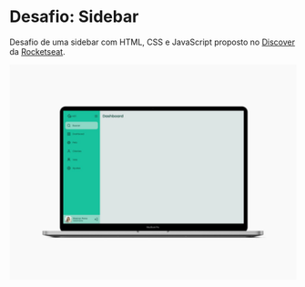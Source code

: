 # Desafio: Sidebar

Desafio de uma sidebar com HTML, CSS e JavaScript proposto no <a href="https://app.rocketseat.com.br/discover">Discover</a> da <a href="https://www.rocketseat.com.br/">Rocketseat</a>.

<img src="./sidebar.jpg" alt="Projeto final" />